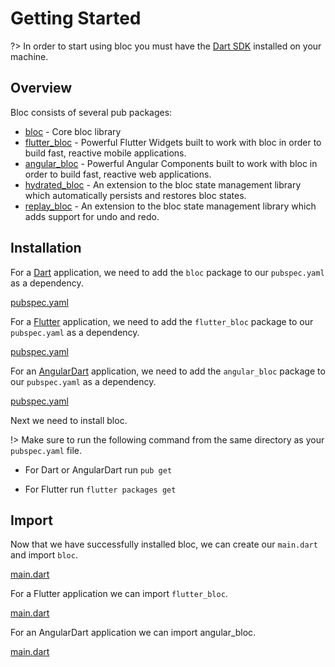 # Getting Started

?> In order to start using bloc you must have the [Dart SDK](https://dart.dev/get-dart) installed on your machine.

## Overview

Bloc consists of several pub packages:

- [bloc](https://pub.dev/packages/true_bloc) - Core bloc library
- [flutter_bloc](https://pub.dev/packages/flutter_true_bloc) - Powerful Flutter Widgets built to work with bloc in order to build fast, reactive mobile applications.
- [angular_bloc](https://pub.dev/packages/angular_true_bloc) - Powerful Angular Components built to work with bloc in order to build fast, reactive web applications.
- [hydrated_bloc](https://pub.dev/packages/hydrated_true_bloc) - An extension to the bloc state management library which automatically persists and restores bloc states.
- [replay_bloc](https://pub.dev/packages/replay_true_bloc) - An extension to the bloc state management library which adds support for undo and redo.

## Installation

For a [Dart](https://dart.dev/) application, we need to add the `bloc` package to our `pubspec.yaml` as a dependency.

[pubspec.yaml](_snippets/getting_started/bloc_pubspec.yaml.md ':include')

For a [Flutter](https://flutter.dev/) application, we need to add the `flutter_bloc` package to our `pubspec.yaml` as a dependency.

[pubspec.yaml](_snippets/getting_started/flutter_bloc_pubspec.yaml.md ':include')

For an [AngularDart](https://angulardart.dev/) application, we need to add the `angular_bloc` package to our `pubspec.yaml` as a dependency.

[pubspec.yaml](_snippets/getting_started/angular_bloc_pubspec.yaml.md ':include')

Next we need to install bloc.

!> Make sure to run the following command from the same directory as your `pubspec.yaml` file.

- For Dart or AngularDart run `pub get`

- For Flutter run `flutter packages get`

## Import

Now that we have successfully installed bloc, we can create our `main.dart` and import `bloc`.

[main.dart](_snippets/getting_started/bloc_main.dart.md ':include')

For a Flutter application we can import `flutter_bloc`.

[main.dart](_snippets/getting_started/flutter_bloc_main.dart.md ':include')

For an AngularDart application we can import angular_bloc.

[main.dart](_snippets/getting_started/angular_bloc_main.dart.md ':include')
